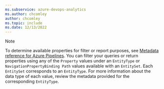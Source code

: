 ```yaml
---
ms.subservice: azure-devops-analytics
ms.author: chcomley
author: chcomley
ms.topic: include
ms.date: 12/13/2022
---
```

 

> [!NOTE]   
> To determine available properties for filter or report purposes, see [Metadata reference for Azure Pipelines](../../analytics/entity-reference-pipelines.md). You can filter your queries or return properties using any of the `Property` values under an `EntityType` or `NavigationPropertyBinding Path` values available with an `EntitySet`. Each `EntitySet` corresponds to an `EntityType`. For more information about the data type of each value, review the metadata provided for the corresponding `EntityType`.  


